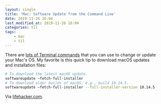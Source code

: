 ```yaml
---
layout: single
title: 'Mac: Software Update from the Command Line'
date: 2019-11-26 16:04
last_modified_at: 2019-11-26 16:04
categories: til
tags:
    - mac
    - til
---
```


There are [lots of Terminal commands](https://web.archive.org/web/20200916141733/https://github.com/jamf/erase-install-webinar/wiki)
that you can use to change or update your Mac's OS.
My favorite is this quick tip to download macOS updates and installation files:

```bash
# To download the latest macOS update.
softwareupdate —fetch-full-installer
# To download older builds of macOS, e.g., build 10.14.5.
softwareupdate —fetch-full-installer --full-installer-version 10.14.5
```

Via [lifehacker.com](https://lifehacker.com/how-to-download-and-install-older-macos-versions-with-t-1839671161).
